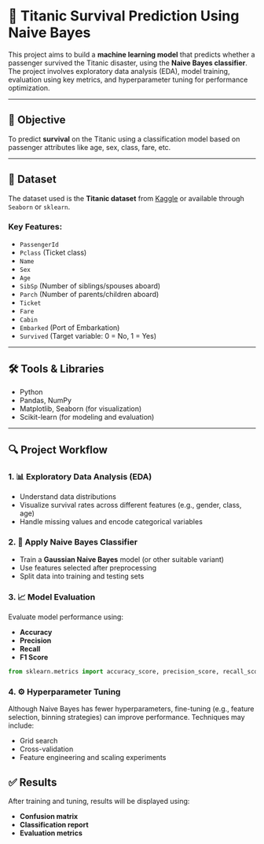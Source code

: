 
# 🚢 Titanic Survival Prediction Using Naive Bayes

This project aims to build a **machine learning model** that predicts whether a passenger survived the Titanic disaster, using the **Naive Bayes classifier**. The project involves exploratory data analysis (EDA), model training, evaluation using key metrics, and hyperparameter tuning for performance optimization.

---

## 🎯 Objective

To predict **survival** on the Titanic using a classification model based on passenger attributes like age, sex, class, fare, etc.

---

## 🧾 Dataset

The dataset used is the **Titanic dataset** from [Kaggle](https://www.kaggle.com/c/titanic/data) or available through `Seaborn` or `sklearn`.

### Key Features:

* `PassengerId`
* `Pclass` (Ticket class)
* `Name`
* `Sex`
* `Age`
* `SibSp` (Number of siblings/spouses aboard)
* `Parch` (Number of parents/children aboard)
* `Ticket`
* `Fare`
* `Cabin`
* `Embarked` (Port of Embarkation)
* `Survived` (Target variable: 0 = No, 1 = Yes)

---

## 🛠️ Tools & Libraries

* Python
* Pandas, NumPy
* Matplotlib, Seaborn (for visualization)
* Scikit-learn (for modeling and evaluation)

---

## 🔍 Project Workflow

### 1. 📊 Exploratory Data Analysis (EDA)

* Understand data distributions
* Visualize survival rates across different features (e.g., gender, class, age)
* Handle missing values and encode categorical variables

### 2. 🧠 Apply Naive Bayes Classifier

* Train a **Gaussian Naive Bayes** model (or other suitable variant)
* Use features selected after preprocessing
* Split data into training and testing sets

### 3. 📈 Model Evaluation

Evaluate model performance using:

* **Accuracy**
* **Precision**
* **Recall**
* **F1 Score**

```python
from sklearn.metrics import accuracy_score, precision_score, recall_score, f1_score
```

### 4. ⚙️ Hyperparameter Tuning

Although Naive Bayes has fewer hyperparameters, fine-tuning (e.g., feature selection, binning strategies) can improve performance. Techniques may include:

* Grid search
* Cross-validation
* Feature engineering and scaling experiments


## ✅ Results

After training and tuning, results will be displayed using:

* **Confusion matrix**
* **Classification report**
* **Evaluation metrics**


